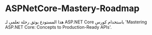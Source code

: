 # ASPNetCore-Mastery-Roadmap
هذا المستودع يوثق رحلة تعلمي لـ ASP.NET Core باستخدام كورس 'Mastering ASP.NET Core: Concepts to Production-Ready APIs'.
